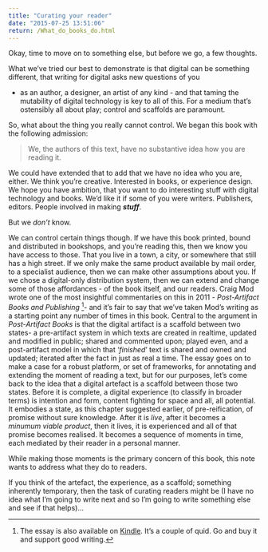 ```yaml
---
title: "Curating your reader"
date: "2015-07-25 13:51:06"
return: /What_do_books_do.html
---
```


Okay, time to move on to something else, but before we go, a few
thoughts.

What we’ve tried our best to demonstrate is that digital can be
something different, that writing for digital asks new questions of you
- as an author, a designer, an artist of any kind - and that taming the
mutability of digital technology is key to all of this. For a medium
that’s ostensibly all about play; control and scaffolds are paramount.

So, what about the thing you really cannot control. We began this book
with the following admission:

> We, the authors of this text, have no substantive idea how you are
> reading it.

We could have extended that to add that we have no idea who you are,
either. We think you’re creative. Interested in books, or experience
design. We hope you have ambition, that you want to do interesting stuff
with digital technology and books. We’d like it if some of you were
writers. Publishers, editors. People involved in making ***stuff***.

But we *don’t* know.

We can control certain things though. If we have this book printed,
bound and distributed in bookshops, and you’re reading this, then we
know you have access to those. That you live in a town, a city, or
somewhere that still has a high street. If we only make the same product
available by mail order, to a specialist audience, then we can make
other assumptions about you. If we chose a digital-only distribution
system, then we can extend and change some of those affordances - of the
book itself, and our readers. Craig Mod wrote one of the most insightful
commentaries on this in 2011 - *Post-Artifact Books and Publishing*
[^1]- and it’s fair to say that we’ve taken Mod’s writing as a starting
point any number of times in this book. Central to the argument in
*Post-Artifact Books* is that the digital artifact is a scaffold between
two states- a pre-artifact system in which texts are created in
realtime, updated and modified in public; shared and commented upon;
played even, and a post-artifact model in which that ‘*finished*’ text
is shared and owned and updated; iterated after the fact in just as real
a time. The essay goes on to make a case for a robust platform, or set
of frameworks, for annotating and extending the moment of reading a
text, but for our purposes, let’s come back to the idea that a digital
artefact is a scaffold between those two states. Before it is complete,
a digital experience (to classify in broader terms) is intention and
form, content fighting for space and all, all potential. It embodies a
state, as this chapter suggested earlier, of pre-reification, of promise
without sure knowledge. After it is *live*, after it becomes a *minumum
viable product*, then it lives, it is experienced and all of that
promise becomes realised. It becomes a sequence of moments in time, each
mediated by their reader in a personal manner.

While making those moments is the primary concern of this book, this
note wants to address what they do to readers.

If you think of the artefact, the experience, as a scaffold; something
inherently temporary, then the task of curating readers might be (I have
no idea what I’m going to write next and so I’m going to write something
else and see if that helps)…

[^1]: The essay is also available on [Kindle](http://www.amazon.co.uk/gp/product/B005568MZE?keywords=Post-Artifact%20Books%20and%20Publishing&qid=1437928031&ref_=sr_1_1&sr=8-1). It’s a couple of quid.
    Go and buy it and support good writing.
